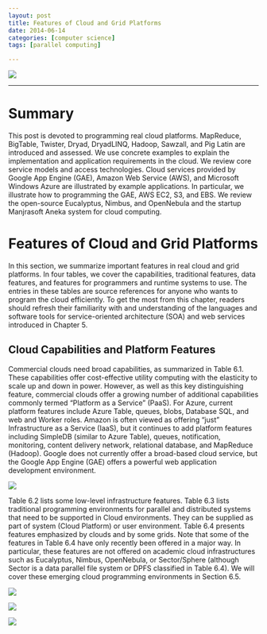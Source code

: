 ```yaml
---
layout: post
title: Features of Cloud and Grid Platforms
date: 2014-06-14
categories: [computer science]
tags: [parallel computing]

---
```


[![](http://sungsoo.github.com/images/features-of-cloud.png)](http://sungsoo.github.com/images/features-of-cloud.png)


---

# Summary 

This post is devoted to programming real cloud platforms. MapReduce, BigTable, Twister, Dryad, DryadLINQ, Hadoop, Sawzall, and Pig Latin are introduced and assessed. We use concrete examples to explain the implementation and application requirements in the cloud. We review core service models and access technologies. Cloud services provided by Google App Engine (GAE), Amazon Web Service (AWS), and Microsoft Windows Azure are illustrated by example applications. In particular, we illustrate how to programming the GAE, AWS EC2, S3, and EBS. We review the open-source Eucalyptus, Nimbus, and OpenNebula and the startup Manjrasoft Aneka system for cloud computing.

# Features of Cloud and Grid Platforms

In this section, we summarize important features in real cloud and grid platforms. In four tables, we cover the capabilities, traditional features, data features, and features for programmers and runtime systems to use. The entries in these tables are source references for anyone who wants to program the cloud efficiently. To get the most from this chapter, readers should refresh their familiarity with and understanding of the languages and software tools for service-oriented architecture (SOA) and web services introduced in Chapter 5.

## Cloud Capabilities and Platform Features

Commercial clouds need broad capabilities, as summarized in Table 6.1. These capabilities offer cost-effective utility computing with the elasticity to scale up and down in power. However, as well as this key distinguishing feature, commercial clouds offer a growing number of additional capabilities commonly termed “Platform as a Service” (PaaS). For Azure, current platform features include Azure Table, queues, blobs, Database SQL, and web and Worker roles. Amazon is often viewed as offering “just” Infrastructure as a Service (IaaS), but it continues to add platform features including SimpleDB (similar to Azure Table), queues, notification, monitoring, content delivery network, relational database, and MapReduce (Hadoop). Google does not currently offer a broad-based cloud service, but the Google App Engine (GAE) offers a powerful web application development environment.

![](http://sungsoo.github.com/images/table6-1.png)

Table 6.2 lists some low-level infrastructure features. Table 6.3 lists traditional programming environments for parallel and distributed systems that need to be supported in Cloud environments. They can be supplied as part of system (Cloud Platform) or user environment. Table 6.4 presents features emphasized by clouds and by some grids. Note that some of the features in Table 6.4 have only recently been offered in a major way. In particular, these features are not offered on academic cloud infrastructures such as Eucalyptus, Nimbus, OpenNebula, or Sector/Sphere (although Sector is a data parallel file system or DPFS classified in Table 6.4). We will cover these emerging cloud programming environments in Section 6.5.

![](http://sungsoo.github.com/images/table6-2.png)

![](http://sungsoo.github.com/images/table6-3.png)

![](http://sungsoo.github.com/images/table6-4.png)

